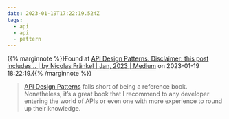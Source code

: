 ```yaml
---
date: 2023-01-19T17:22:19.524Z
tags:
  - api
  - api
  - pattern
---
```

{{% marginnote %}}Found at [API Design Patterns. Disclaimer: this post includes… | by Nicolas Fränkel | Jan, 2023 | Medium](https://medium.com/@nfrankel/api-design-patterns-39da3e9d19fa) on 2023-01-19 18:22:19.{{% /marginnote %}}

> [API Design Patterns](https://www.manning.com/books/api-design-patterns?utm_source=frankel&utm_medium=affiliate&utm_campaign=affiliate&a_aid=frankel) falls short of being a reference book. Nonetheless, it’s a great book that I recommend to any developer entering the world of APIs or even one with more experience to round up their knowledge.


